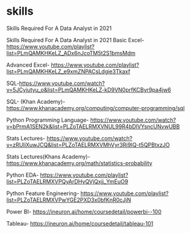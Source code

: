 # skills
Skills Required For A Data Analyst in 2021



Skills Required For A Data Analyst in 2021
Basic Excel- https://www.youtube.com/playlist?list=PLmQAMKHKeLZ_ADx6nJcoTM5t2S1bmsMdm

Advanced Excel- https://www.youtube.com/playlist?list=PLmQAMKHKeLZ_e9xmZNPACsLdgie3Tkaxf

SQL-https://www.youtube.com/watch?v=5JCyiutyu_o&list=PLmQAMKHKeLZ-kD9VN0prfKCByr9pa4jw6

SQL- (Khan Academy)-https://www.khanacademy.org/computing/computer-programming/sql

Python Programming Language- https://www.youtube.com/watch?v=bPrmA1SEN2k&list=PLZoTAELRMXVNUL99R4bDlVYsncUNvwUBB

Stats Lectures- https://www.youtube.com/watch?v=zRUliXuwJCQ&list=PLZoTAELRMXVMhVyr3Ri9IQ-t5QPBtxzJO

Stats Lectures(Khans Academy)-https://www.khanacademy.org/math/statistics-probability

Python EDA- https://www.youtube.com/playlist?list=PLZoTAELRMXVPQyArDHyQVjQxjj_YmEuO9

Python Feature Engineering- https://www.youtube.com/playlist?list=PLZoTAELRMXVPwYGE2PXD3x0bfKnR0cJjN

Power BI- https://ineuron.ai/home/coursedetail/powerbi--100

Tableau- https://ineuron.ai/home/coursedetail/tableau-101
